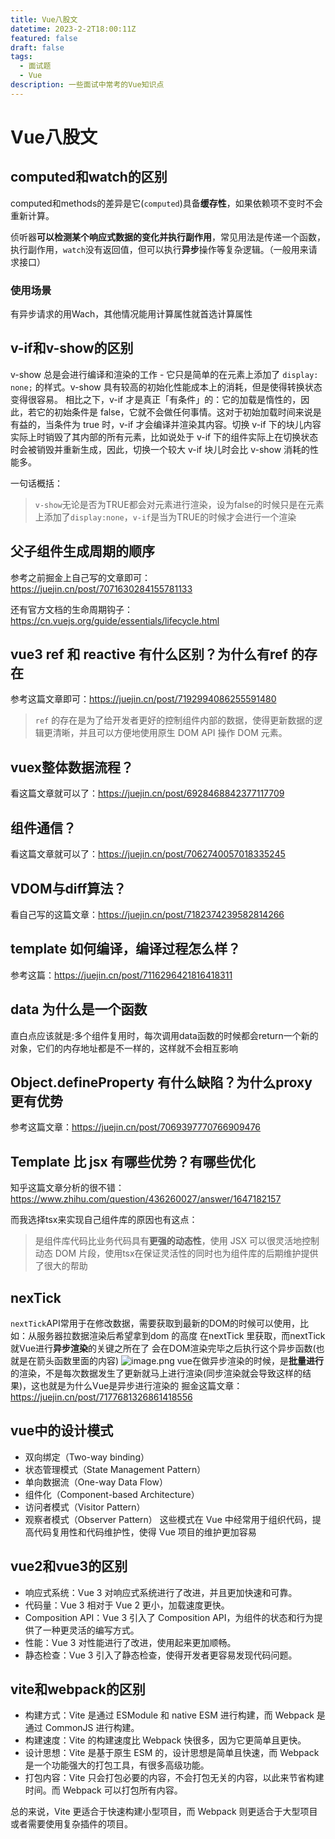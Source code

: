 ```yaml
---
title: Vue八股文
datetime: 2023-2-2T18:00:11Z
featured: false
draft: false
tags:
  - 面试题
  - Vue
description: 一些面试中常考的Vue知识点
---
```

# Vue八股文

## computed和watch的区别

computed和methods的差异是它(`computed`)具备**缓存性**，如果依赖项不变时不会重新计算。

侦听器**可以检测某个响应式数据的变化并执行副作用**，常见用法是传递一个函数，执行副作用，`watch`没有返回值，但可以执行**异步**操作等复杂逻辑。（一般用来请求接口）

### 使用场景

有异步请求的用Wach，其他情况能用计算属性就首选计算属性

## v-if和v-show的区别

v-show 总是会进行编译和渲染的工作 - 它只是简单的在元素上添加了 `display: none;` 的样式。v-show 具有较高的初始化性能成本上的消耗，但是使得转换状态变得很容易。 相比之下，v-if 才是真正「有条件」的：它的加载是惰性的，因此，若它的初始条件是 false，它就不会做任何事情。这对于初始加载时间来说是有益的，当条件为 true 时，v-if 才会编译并渲染其内容。切换 v-if 下的块儿内容实际上时销毁了其内部的所有元素，比如说处于 v-if 下的组件实际上在切换状态时会被销毁并重新生成，因此，切换一个较大 v-if 块儿时会比 v-show 消耗的性能多。

一句话概括：

> `v-show`无论是否为TRUE都会对元素进行渲染，设为false的时候只是在元素上添加了`display:none`，`v-if`是当为TRUE的时候才会进行一个渲染

## 父子组件生成周期的顺序

参考之前掘金上自己写的文章即可：https://juejin.cn/post/7071630284155781133

还有官方文档的生命周期钩子：https://cn.vuejs.org/guide/essentials/lifecycle.html

## vue3 ref 和 reactive 有什么区别？为什么有ref 的存在

参考这篇文章即可：https://juejin.cn/post/7192994086255591480

> `ref` 的存在是为了给开发者更好的控制组件内部的数据，使得更新数据的逻辑更清晰，并且可以方便地使用原生 DOM API 操作 DOM 元素。

## vuex整体数据流程？

看这篇文章就可以了：https://juejin.cn/post/6928468842377117709

## 组件通信？

看这篇文章就可以了：https://juejin.cn/post/7062740057018335245

## VDOM与diff算法？

看自己写的这篇文章：https://juejin.cn/post/7182374239582814266

## template 如何编译，编译过程怎么样？

参考这篇：https://juejin.cn/post/7116296421816418311

## data 为什么是一个函数

直白点应该就是:多个组件复用时，每次调用data函数的时候都会return一个新的对象，它们的内存地址都是不一样的，这样就不会相互影响

## Object.defineProperty 有什么缺陷？为什么proxy 更有优势

参考这篇文章：https://juejin.cn/post/7069397770766909476

## Template 比 jsx 有哪些优势？有哪些优化

知乎这篇文章分析的很不错：https://www.zhihu.com/question/436260027/answer/1647182157

而我选择tsx来实现自己组件库的原因也有这点：

> 是组件库代码比业务代码具有**更强的动态性**，使用 JSX 可以很灵活地控制动态 DOM 片段，使用tsx在保证灵活性的同时也为组件库的后期维护提供了很大的帮助

## nexTick
`nextTick`API常用于在修改数据，需要获取到最新的DOM的时候可以使用，比如：从服务器拉数据渲染后希望拿到dom 的高度 在nextTick 里获取，而nextTick就Vue进行**异步渲染**的关键之所在了
会在DOM渲染完毕之后执行这个异步函数(也就是在箭头函数里面的内容)
![image.png](https://ldbbs.ldmnq.com/bbs/topic/attachment/2023-2/f4aeb129-1f10-44a8-88d3-6ab643851215.png)
vue在做异步渲染的时候，是**批量进行**的渲染，不是每次数据发生了更新就马上进行渲染(同步渲染就会导致这样的结果)，这也就是为什么Vue是异步进行渲染的
掘金这篇文章：https://juejin.cn/post/7177681326861418556

## vue中的设计模式
- 双向绑定（Two-way binding）
- 状态管理模式（State Management Pattern）
- 单向数据流（One-way Data Flow）
- 组件化（Component-based Architecture）
- 访问者模式（Visitor Pattern）
- 观察者模式（Observer Pattern）
这些模式在 Vue 中经常用于组织代码，提高代码复用性和代码维护性，使得 Vue 项目的维护更加容易

## vue2和vue3的区别
- 响应式系统：Vue 3 对响应式系统进行了改进，并且更加快速和可靠。
- 代码量：Vue 3 相对于 Vue 2 更小，加载速度更快。
- Composition API：Vue 3 引入了 Composition API，为组件的状态和行为提供了一种更灵活的编写方式。
- 性能：Vue 3 对性能进行了改进，使用起来更加顺畅。
- 静态检查：Vue 3 引入了静态检查，使得开发者更容易发现代码问题。

## vite和webpack的区别

- 构建方式：Vite 是通过 ESModule 和 native ESM 进行构建，而 Webpack 是通过 CommonJS 进行构建。
- 构建速度：Vite 的构建速度比 Webpack 快很多，因为它更简单且更快。
- 设计思想：Vite 是基于原生 ESM 的，设计思想是简单且快速，而 Webpack 是一个功能强大的打包工具，有很多高级功能。
- 打包内容：Vite 只会打包必要的内容，不会打包无关的内容，以此来节省构建时间。而 Webpack 可以打包所有内容。

总的来说，Vite 更适合于快速构建小型项目，而 Webpack 则更适合于大型项目或者需要使用复杂插件的项目。

